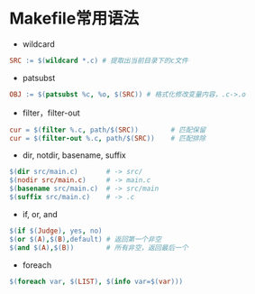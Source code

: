 # Makefile常用语法

- wildcard

```makefile
SRC := $(wildcard *.c) # 提取出当前目录下的c文件
```

- patsubst

```makefile
OBJ := $(patsubst %c, %o, $(SRC)) # 格式化修改变量内容，.c->.o
```

- filter，filter-out

```makefile
cur = $(filter %.c, path/$(SRC)) 		# 匹配保留
cur = $(filter-out %.c, path/$(SRC))	# 匹配排除
```

- dir, notdir, basename, suffix

```makefile
$(dir src/main.c) 		# -> src/
$(nodir src/main.c) 	# -> main.c
$(basename src/main.c) 	# -> src/main
$(suffix src/main.c) 	# -> .c
```

- if, or, and

```makefile
$(if $(Judge), yes, no)
$(or $(A),$(B),default)	# 返回第一个非空
$(and $(A),$(B))		# 所有非空，返回最后一个
```

- foreach

```makefile
$(foreach var, $(LIST), $(info var=$(var)))
```

